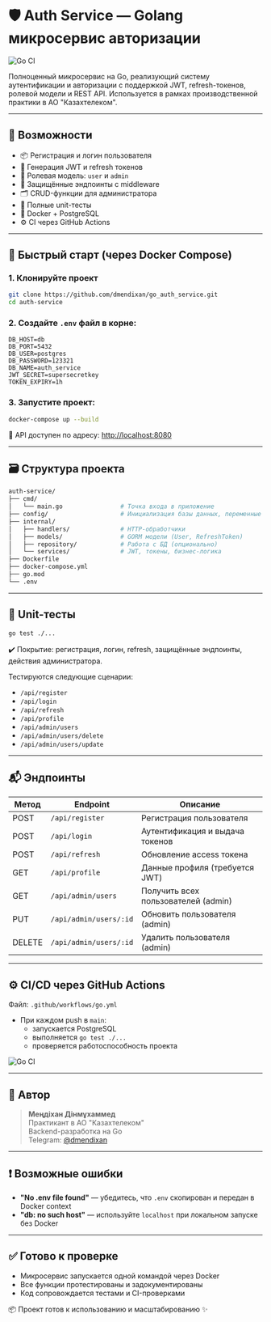 # 🛡️ Auth Service — Golang микросервис авторизации

![Go CI](https://github.com/dmendixan/go_auth_service/actions/workflows/go.yml/badge.svg)


Полноценный микросервис на Go, реализующий систему аутентификации и авторизации с поддержкой JWT, refresh-токенов, ролевой модели и REST API. Используется в рамках производственной практики в АО "Казахтелеком".

---

## 🔧 Возможности

- 📦 Регистрация и логин пользователя
- 🔐 Генерация JWT и refresh токенов
- 👮 Ролевая модель: `user` и `admin`
- 🧾 Защищённые эндпоинты с middleware
- 🗂 CRUD-функции для администратора
- 🧪 Полные unit-тесты
- 🐳 Docker + PostgreSQL
- ⚙️ CI через GitHub Actions

---

## 🚀 Быстрый старт (через Docker Compose)

### 1. Клонируйте проект
```bash
git clone https://github.com/dmendixan/go_auth_service.git
cd auth-service
```

### 2. Создайте `.env` файл в корне:
```env
DB_HOST=db
DB_PORT=5432
DB_USER=postgres
DB_PASSWORD=123321
DB_NAME=auth_service
JWT_SECRET=supersecretkey
TOKEN_EXPIRY=1h
```

### 3. Запустите проект:
```bash
docker-compose up --build
```

📍 API доступен по адресу: [http://localhost:8080](http://localhost:8080)


---

## 🗃️ Структура проекта
```bash
auth-service/
├── cmd/
│   └── main.go                # Точка входа в приложение
├── config/                    # Инициализация базы данных, переменные окружения
├── internal/
│   ├── handlers/              # HTTP-обработчики
│   ├── models/                # GORM модели (User, RefreshToken)
│   ├── repository/            # Работа с БД (опционально)
│   └── services/              # JWT, токены, бизнес-логика
├── Dockerfile
├── docker-compose.yml
├── go.mod
└── .env
```

---

## 🧪 Unit-тесты

```bash
go test ./...
```

✔️ Покрытие: регистрация, логин, refresh, защищённые эндпоинты, действия администратора.

Тестируются следующие сценарии:
- `/api/register`
- `/api/login`
- `/api/refresh`
- `/api/profile`
- `/api/admin/users`
- `/api/admin/users/delete`
- `/api/admin/users/update`
---

## 📬 Эндпоинты

| Метод | Endpoint              | Описание                                |
|-------|------------------------|-----------------------------------------|
| POST  | `/api/register`       | Регистрация пользователя                |
| POST  | `/api/login`          | Аутентификация и выдача токенов         |
| POST  | `/api/refresh`        | Обновление access токена                |
| GET   | `/api/profile`        | Данные профиля (требуется JWT)          |
| GET   | `/api/admin/users`    | Получить всех пользователей (admin)     |
| PUT   | `/api/admin/users/:id`| Обновить пользователя (admin)           |
| DELETE| `/api/admin/users/:id`| Удалить пользователя (admin)            |

---

## ⚙️ CI/CD через GitHub Actions

Файл: `.github/workflows/go.yml`

- При каждом push в `main`:
  - запускается PostgreSQL
  - выполняется `go test ./...`
  - проверяется работоспособность проекта

![Go CI](https://github.com/dmendixan/go_auth_service/actions/workflows/go.yml/badge.svg)

---

## 🧠 Автор

> **Меңдіхан Дінмұхаммед**  
> Практикант в АО "Казахтелеком"  
> Backend-разработка на Go  
> Telegram: [@dmendixan](https://t.me/dmendixan)



---

## ❗ Возможные ошибки

- **"No .env file found"** — убедитесь, что `.env` скопирован и передан в Docker context
- **"db: no such host"** — используйте `localhost` при локальном запуске без Docker

---

## ✅ Готово к проверке

- Микросервис запускается одной командой через Docker
- Все функции протестированы и задокументированы
- Код сопровождается тестами и CI-проверками

📦 Проект готов к использованию и масштабированию ✨
